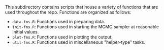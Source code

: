 This subdirectory contains scripts that house a variety of functions that are used throughout the repo. Functions are organized as follows:

* `data-fns.R`: Functions used in preparing data.
* `init-fns.R`: Functions used in starting the MCMC sampler at reasonable initial values.
* `plot-fns.R`: Functions used in plotting the output.
* `util-fns.R`: Functions used in miscellaneous "helper-type" tasks.
